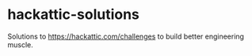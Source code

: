 # hackattic-solutions
Solutions to https://hackattic.com/challenges to build better engineering muscle.
